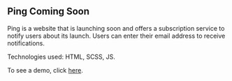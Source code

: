 ## Ping Coming Soon

Ping is a website that is launching soon and offers a subscription service to notify users about its launch. Users can enter their email address to receive notifications.

Technologies used: HTML, SCSS, JS.

To see a demo, click [here](https://giorgipasieshvili.github.io/fem-challenges/ping-coming-soon/).